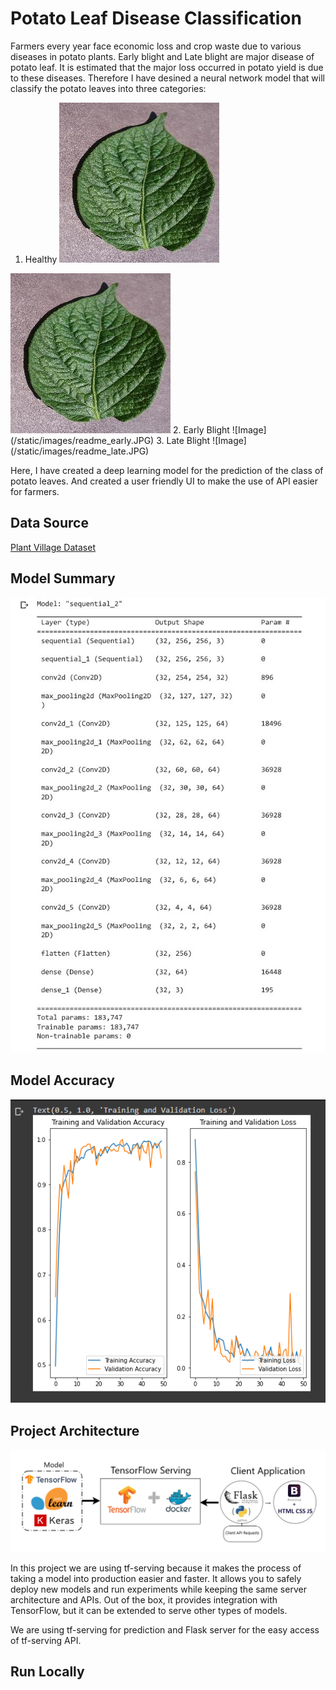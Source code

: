 
# Potato Leaf Disease Classification

Farmers every year face economic loss and crop waste due to various diseases in potato plants. Early blight and Late blight are major disease of potato leaf. It is estimated that the major loss occurred in potato yield is due to these diseases. Therefore I have desined a neural network model that will classify the potato leaves into three categories: 

1. Healthy 
![Image](/static/images/readme_healthy.JPG)
<img src= '/static/images/readme_healthy.JPG'>
2. Early Blight
![Image](/static/images/readme_early.JPG)
3. Late Blight
![Image](/static/images/readme_late.JPG)

Here, I have created a deep learning model for the prediction of the class of potato leaves. And created a user friendly UI to make the use of API easier for farmers. 

## Data Source
[Plant Village Dataset](https://www.kaggle.com/datasets/arjuntejaswi/plant-village?datasetId=414960&sortBy=voteCount)

## Model Summary
![Image](/static/images/readme_model-summary.jpg)

## Model Accuracy
![Image](https://github.com/gaurav2203/Potato-Disease-Classification/blob/tf-serving/static/images/readme_accuracy.png)

## Project Architecture
![Image](/static/images/readme_tf-serving.png)

In this project we are using tf-serving because it makes the process of taking a model into production easier and faster. It allows you to safely deploy new models and run experiments while keeping the same server architecture and APIs. Out of the box, it provides integration with TensorFlow, but it can be extended to serve other types of models.

We are using tf-serving for prediction and Flask server for the easy access of tf-serving API.

## Run Locally
